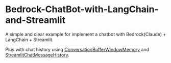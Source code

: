 # Bedrock-ChatBot-with-LangChain-and-Streamlit
A simple and clear example for implement a chatbot with Bedrock(Claude) + LangChain + Streamlit.

Plus with chat history using [ConversationBufferWindowMemory](https://python.langchain.com/docs/modules/memory/types/buffer_window) and [StreamlitChatMessageHistory](https://python.langchain.com/docs/integrations/memory/streamlit_chat_message_history).

